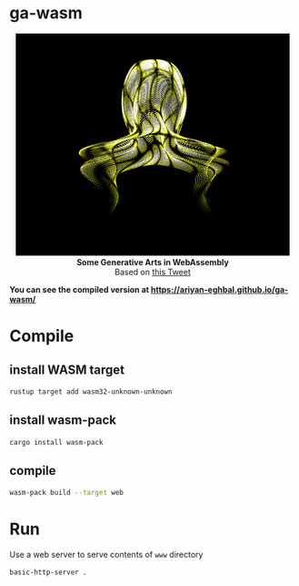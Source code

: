 # ga-wasm

<p align="center">
  <img src=".assets/shot.jpg" alt="Screenshot"><br/>
  <strong>Some Generative Arts in WebAssembly</strong><br/>
  Based on <a href="https://x.com/yuruyurau/status/1865420201086636376" target="_blank">this Tweet</a>
</p>

<strong>You can see the compiled version at <a href="https://ariyan-eghbal.github.io/ga-wasm/" target="_blank">https://ariyan-eghbal.github.io/ga-wasm/</a></strong>

# Compile 
## install WASM target
```bash
rustup target add wasm32-unknown-unknown
```

## install wasm-pack
```bash
cargo install wasm-pack
```

## compile 
```bash
wasm-pack build --target web
```

# Run

Use a web server to serve contents of `www` directory
```bash
basic-http-server .
```

